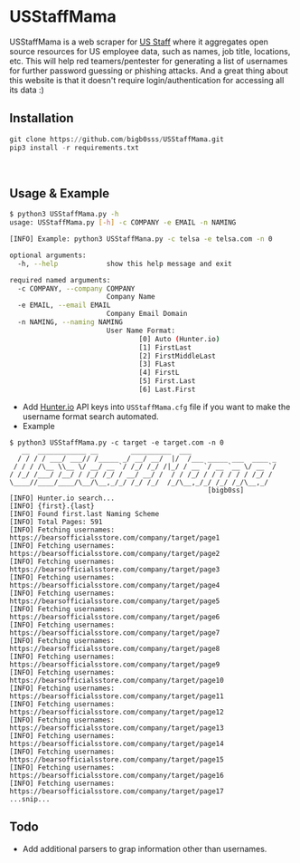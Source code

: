 # USStaffMama
USStaffMama is a web scraper for [US Staff](https://bearsofficialsstore.com) where it aggregates open source resources for US employee data, such as names, job title, locations, etc. This will help red teamers/pentester for generating a list of usernames for further password guessing or phishing attacks. And a great thing about this website is that it doesn't require login/authentication for accessing all its data :)


## Installation
```python
git clone https://github.com/bigb0sss/USStaffMama.git
pip3 install -r requirements.txt
```
<br/>

## Usage & Example
```bash
$ python3 USStaffMama.py -h                          
usage: USStaffMama.py [-h] -c COMPANY -e EMAIL -n NAMING

[INFO] Example: python3 USStaffMana.py -c telsa -e telsa.com -n 0

optional arguments:
  -h, --help            show this help message and exit

required named arguments:
  -c COMPANY, --company COMPANY
                        Company Name
  -e EMAIL, --email EMAIL
                        Company Email Domain
  -n NAMING, --naming NAMING
                        User Name Format: 
                                [0] Auto (Hunter.io) 
                                [1] FirstLast
                                [2] FirstMiddleLast
                                [3] FLast
                                [4] FirstL
                                [5] First.Last
                                [6] Last.First
```

* Add [Hunter.io](https://hunter.io/) API keys into `USStaffMama.cfg` file if you want to make the username format search automated.
* Example
```
$ python3 USStaffMama.py -c target -e target.com -n 0 
   __  ____________ __        __________  ___                       
  / / / / ___/ ___// /_____ _/ __/ __/  |/  /___ _____ ___  ____ _  
 / / / /\__ \\__ \/ __/ __ `/ /_/ /_/ /|_/ / __ `/ __ `__ \/ __ `/  
/ /_/ /___/ /__/ / /_/ /_/ / __/ __/ /  / / /_/ / / / / / / /_/ /   
\____//____/____/\__/\__,_/_/ /_/ /_/  /_/\__,_/_/ /_/ /_/\__,_/    
                                                 [bigb0ss]          
[INFO] Hunter.io search...
[INFO] {first}.{last}
[INFO] Found first.last Naming Scheme
[INFO] Total Pages: 591
[INFO] Fetching usernames: https://bearsofficialsstore.com/company/target/page1
[INFO] Fetching usernames: https://bearsofficialsstore.com/company/target/page2
[INFO] Fetching usernames: https://bearsofficialsstore.com/company/target/page3
[INFO] Fetching usernames: https://bearsofficialsstore.com/company/target/page4
[INFO] Fetching usernames: https://bearsofficialsstore.com/company/target/page5
[INFO] Fetching usernames: https://bearsofficialsstore.com/company/target/page6
[INFO] Fetching usernames: https://bearsofficialsstore.com/company/target/page7
[INFO] Fetching usernames: https://bearsofficialsstore.com/company/target/page8
[INFO] Fetching usernames: https://bearsofficialsstore.com/company/target/page9
[INFO] Fetching usernames: https://bearsofficialsstore.com/company/target/page10
[INFO] Fetching usernames: https://bearsofficialsstore.com/company/target/page11
[INFO] Fetching usernames: https://bearsofficialsstore.com/company/target/page12
[INFO] Fetching usernames: https://bearsofficialsstore.com/company/target/page13
[INFO] Fetching usernames: https://bearsofficialsstore.com/company/target/page14
[INFO] Fetching usernames: https://bearsofficialsstore.com/company/target/page15
[INFO] Fetching usernames: https://bearsofficialsstore.com/company/target/page16
[INFO] Fetching usernames: https://bearsofficialsstore.com/company/target/page17
...snip...
```

## Todo
* Add additional parsers to grap information other than usernames. 